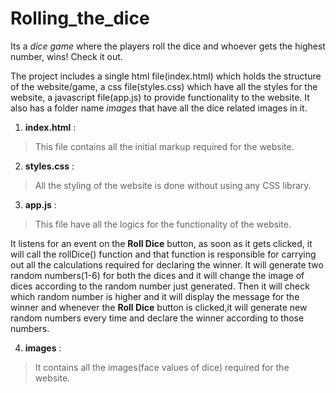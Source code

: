 # Rolling_the_dice
Its a *dice game* where the players roll the dice and whoever gets the highest number, wins! Check it out.

The project includes a single html file(index.html) which holds the structure of the website/game, a css file(styles.css) which have all the styles for the website, a javascript file(app.js) to provide functionality to the website. It also has a folder name *images* that have all the dice related images in it.

1. **index.html** :
> This file contains all the initial markup required for the website.

2. **styles.css** : 
> All the styling of the website is done without using any CSS library.

3. **app.js** :
> This file have all the logics for the functionality of the website. 

It listens for an event on the **Roll Dice** button, as soon as it gets clicked, it will call the rollDice() function and that function is responsible for carrying out all the calculations required for declaring the winner. It will generate two random numbers(1-6) for both the dices and it will change the image of dices according to the random number just generated. Then it will check which random number is higher and it will display the message for the winner and whenever the **Roll Dice** button is clicked,it will generate new random numbers every time and declare the winner according to those numbers. 

4. **images** :
> It contains all the images(face values of dice) required for the website.

